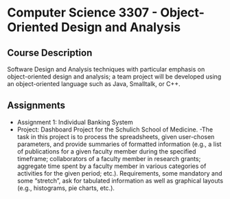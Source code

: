 # Computer Science 3307 - Object-Oriented Design and Analysis

## Course Description

Software Design and Analysis techniques with particular emphasis on object-oriented design and analysis; a team project will be developed using an object-oriented language such as Java, Smalltalk, or C++.

## Assignments

- Assignment 1: Individual Banking System
- Project: Dashboard Project for the Schulich School of Medicine.
        -The task in this project is to process the spreadsheets, given user-chosen parameters, and provide summaries of formatted information (e.g., a list of publications for a given faculty member during the specified timeframe; collaborators of a faculty member in research grants; aggregate time spent by a faculty member in various categories of activities for the given period; etc.). Requirements, some mandatory and some “stretch”, ask for tabulated information as well as graphical layouts (e.g., histograms, pie charts, etc.).
